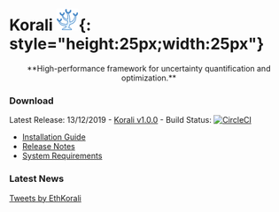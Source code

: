 # Korali  ![](images/logo.png){: style="height:25px;width:25px"}
<center>**High-performance framework for uncertainty quantification and optimization.**</center>

### **Download**

Latest Release: 13/12/2019 - [Korali v1.0.0](https://github.com/cselab/korali.git) - Build Status: [![CircleCI](https://circleci.com/gh/cselab/korali.svg?style=svg&circle-token=d73f56a4d14073880f8fe1140964afb58f2b1c35)](install/build)

 + [Installation Guide](install/install.md)
 + [Release Notes](https://github.com/cselab/korali/blob/master/docs/RELEASE-NOTES)
 + [System Requirements](install/#system-requirements)

### **Latest News**

<a class="twitter-timeline" data-height="600" data-dnt="true" data-theme="light" href="https://twitter.com/EthKorali?ref_src=twsrc%5Etfw">Tweets by EthKorali</a> <script async src="https://platform.twitter.com/widgets.js" charset="utf-8"></script>
